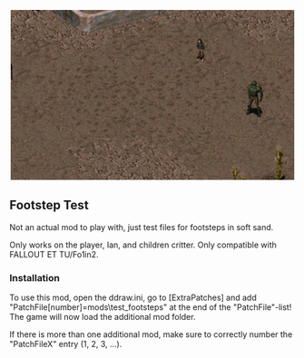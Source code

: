 <p align="center"><img src="test_footsteps.png" alt="Footstep Test"/></p>

Footstep Test
-----------------

Not an actual mod to play with, just test files for footsteps in soft sand.

Only works on the player, Ian, and children critter. Only compatible with FALLOUT ET TU/Fo1in2.

### Installation
To use this mod, open the ddraw.ini, go to [ExtraPatches] and add "PatchFile[number]=mods\test_footsteps" at the end of the "PatchFile"-list!
The game will now load the additional mod folder.

If there is more than one additional mod, make sure to correctly number the "PatchFileX" entry (1, 2, 3, ...).
